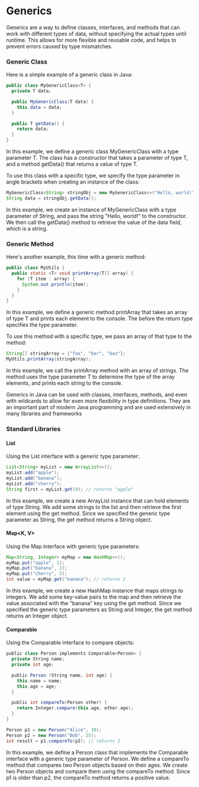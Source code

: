 # Generics

Generics are a way to define classes, interfaces, and methods that can work with different types of data, without specifying the actual types until runtime. This allows for more flexible and reusable code, and helps to prevent errors caused by type mismatches.

### Generic Class
Here is a simple example of a generic class in Java:

```java
public class MyGenericClass<T> {
  private T data;

  public MyGenericClass(T data) {
    this.data = data;
  }

  public T getData() {
    return data;
  }
}
```
In this example, we define a generic class MyGenericClass with a type parameter T. The class has a constructor that takes a parameter of type T, and a method getData() that returns a value of type T.


To use this class with a specific type, we specify the type parameter in angle brackets when creating an instance of the class:


```java
MyGenericClass<String> stringObj = new MyGenericClass<>("Hello, world!");
String data = stringObj.getData();
```
In this example, we create an instance of MyGenericClass with a type parameter of String, and pass the string "Hello, world!" to the constructor. We then call the getData() method to retrieve the value of the data field, which is a string.

### Generic Method
Here's another example, this time with a generic method:

```java
public class MyUtils {
  public static <T> void printArray(T[] array) {
    for (T item : array) {
      System.out.println(item);
    }
  }
}
```
In this example, we define a generic method printArray that takes an array of type T and prints each element to the console. The <T> before the return type specifies the type parameter.

To use this method with a specific type, we pass an array of that type to the method:

```java
String[] stringArray = {"foo", "bar", "baz"};
MyUtils.printArray(stringArray);
```
In this example, we call the printArray method with an array of strings. The method uses the type parameter T to determine the type of the array elements, and prints each string to the console.

Generics in Java can be used with classes, interfaces, methods, and even with wildcards to allow for even more flexibility in type definitions. They are an important part of modern Java programming and are used extensively in many libraries and frameworks


### Standard Libraries

#### List<E>
Using the List interface with a generic type parameter:
```java
List<String> myList = new ArrayList<>();
myList.add("apple");
myList.add("banana");
myList.add("cherry");
String first = myList.get(0); // returns "apple"
```

In this example, we create a new ArrayList instance that can hold elements of type String. We add some strings to the list and then retrieve the first element using the get method. Since we specified the generic type parameter as String, the get method returns a String object.

#### Map<K, V>
Using the Map interface with generic type parameters:


```java
Map<String, Integer> myMap = new HashMap<>();
myMap.put("apple", 1);
myMap.put("banana", 2);
myMap.put("cherry", 3);
int value = myMap.get("banana"); // returns 2
```
In this example, we create a new HashMap instance that maps strings to integers. We add some key-value pairs to the map and then retrieve the value associated with the "banana" key using the get method. Since we specified the generic type parameters as String and Integer, the get method returns an Integer object.

#### Comparable<T>
Using the Comparable interface to compare objects:
```scala
public class Person implements Comparable<Person> {
  private String name;
  private int age;

  public Person (String name, int age) {
    this.name = name;
    this.age = age;
  }

  public int compareTo(Person other) {
    return Integer.compare(this.age, other.age);
  }
}

Person p1 = new Person("Alice", 30);
Person p2 = new Person("Bob", 25);
int result = p1.compareTo(p2); // returns 1
```
In this example, we define a Person class that implements the Comparable interface with a generic type parameter of Person. We define a compareTo method that compares two Person objects based on their ages. We create two Person objects and compare them using the compareTo method. Since p1 is older than p2, the compareTo method returns a positive value.
